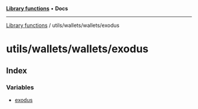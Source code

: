 [**Library functions**](../../../../README.md) • **Docs**

***

[Library functions](../../../../modules.md) / utils/wallets/wallets/exodus

# utils/wallets/wallets/exodus

## Index

### Variables

- [exodus](variables/exodus.md)
